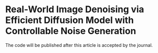 # Real-World Image Denoising via Efficient Diffusion Model with Controllable Noise Generation
The code will be published after this article is accepted by the journal.
